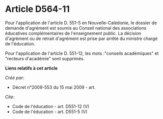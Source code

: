 # Article D564-11

Pour l'application de l'article D. 551-5 en Nouvelle-Calédonie, le dossier de demande d'agrément est soumis au Conseil
national des associations éducatives complémentaires de l'enseignement public. La décision d'agrément ou de retrait
d'agrément est prise par arrêté du ministre chargé de l'éducation. 

Pour l'application de l'article D. 551-12, les mots :"conseils académiques" et "recteurs d'académie" sont supprimés.

**Liens relatifs à cet article**

_Créé par_:

  - Décret n°2009-553 du 15 mai 2009 - art.

_Cite_:

  - Code de l'éducation - art. D551-12 (V)
  - Code de l'éducation - art. D551-5 (V)
